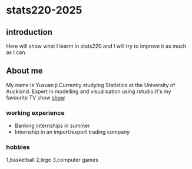 # stats220-2025

## introduction
Here will show what I learnt in stats220 and I will try to improve it as much as I can.

## About me
My name is Yuxuan ji.Currently studying Statistics at the University of Auckland. Expert in modelling and visualisation using rstudio.It's my favourite TV show [show](https://www.youtube.com/@KeepRunningChina).


### working experience
- Banking internships in summer
- Internship in an import/export trading company

### hobbies
1,basketball
2,lego
3,computer games
